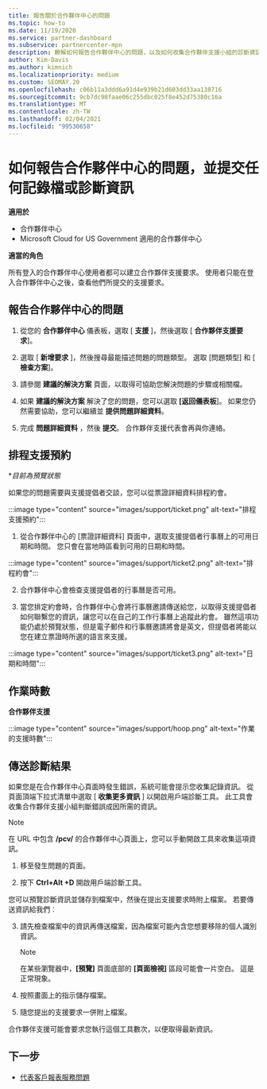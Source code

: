 ```yaml
---
title: 報告關於合作夥伴中心的問題
ms.topic: how-to
ms.date: 11/19/2020
ms.service: partner-dashboard
ms.subservice: partnercenter-mpn
description: 瞭解如何報告合作夥伴中心的問題，以及如何收集合作夥伴支援小組的診斷資訊。
author: Kim-Davis
ms.author: kimnich
ms.localizationpriority: medium
ms.custom: SEOMAY.20
ms.openlocfilehash: c06b11a3ddd6a91d4e939b21d603dd33aa138716
ms.sourcegitcommit: 9cb7dc98faae06c255dbc025f8e452d75380c16a
ms.translationtype: MT
ms.contentlocale: zh-TW
ms.lasthandoff: 02/04/2021
ms.locfileid: "99530658"
---
```

# <a name="how-to-report-problems-with-partner-center-and-submit-any-log-or-diagnostics-information"></a>如何報告合作夥伴中心的問題，並提交任何記錄檔或診斷資訊

**適用於**

- 合作夥伴中心
- Microsoft Cloud for US Government 適用的合作夥伴中心

**適當的角色**

所有登入的合作夥伴中心使用者都可以建立合作夥伴支援要求。 使用者只能在登入合作夥伴中心之後，查看他們所提交的支援要求。

## <a name="report-a-problem-with-the-partner-center"></a>報告合作夥伴中心的問題

1. 從您的 **合作夥伴中心** 儀表板，選取 [ **支援** ]，然後選取 [ **合作夥伴支援要求**]。

2. 選取 [ **新增要求** ]，然後搜尋最能描述問題的問題類型。 選取 [問題類型] 和 [ **檢查方案**]。

3. 請參閱 **建議的解決方案** 頁面，以取得可協助您解決問題的步驟或相關檔。

4. 如果 **建議的解決方案** 解決了您的問題，您可以選取 **[返回儀表板**]。 如果您仍然需要協助，您可以繼續並 **提供問題詳細資料**。

5. 完成 **問題詳細資料** ，然後 **提交**。 合作夥伴支援代表會再與你連絡。

## <a name="schedule-a-support-appointment"></a>排程支援預約 

**目前為預覽狀態*

如果您的問題需要與支援提倡者交談，您可以從票證詳細資料排程約會。

:::image type="content" source="images/support/ticket.png" alt-text="排程支援預約":::

1.  從合作夥伴中心的 [票證詳細資料] 頁面中，選取支援提倡者行事曆上的可用日期和時間。 您只會在當地時區看到可用的日期和時間。

:::image type="content" source="images/support/ticket2.png" alt-text="排程約會":::

2. 合作夥伴中心會檢查支援提倡者的行事曆是否可用。

1. 當您排定約會時，合作夥伴中心會將行事曆邀請傳送給您，以取得支援提倡者如何聯繫您的資訊，讓您可以在自己的工作行事曆上追蹤此約會。  雖然這項功能仍處於預覽狀態，但是電子郵件和行事曆邀請將會是英文，但提倡者將能以您在建立票證時所選的語言來支援。

:::image type="content" source="images/support/ticket3.png" alt-text="日期和時間":::

## <a name="hours-of-operation"></a>作業時數

**合作夥伴支援**

:::image type="content" source="images/support/hoop.png" alt-text="作業的支援時數":::

## <a name="send-diagnostics"></a>傳送診斷結果

如果您是在合作夥伴中心頁面時發生錯誤，系統可能會提示您收集記錄資訊。 從頁面頂端下拉式清單中選取 [ **收集更多資訊** ] 以開啟用戶端診斷工具。 此工具會收集合作夥伴支援小組判斷錯誤成因所需的資訊。 

>[!NOTE]
>在 URL 中包含 **/pcv/** 的合作夥伴中心頁面上，您可以手動開啟工具來收集這項資訊。

1. 移至發生問題的頁面。

2. 按下 **Ctrl+Alt +D** 開啟用戶端診斷工具。

您可以預覽診斷資訊並儲存到檔案中，然後在提出支援要求時附上檔案。 若要傳送資訊給我們︰

3. 請先檢查檔案中的資訊再傳送檔案，因為檔案可能內含您想要移除的個人識別資訊。

    >[!NOTE]
    >在某些瀏覽器中，**\[預覽\]** 頁面底部的 **\[頁面檢視\]** 區段可能會一片空白。 這是正常現象。

4. 按照畫面上的指示儲存檔案。

5. 隨您提出的支援要求一併附上檔案。

合作夥伴支援可能會要求您執行這個工具數次，以便取得最新資訊。

## <a name="next-steps"></a>下一步

- [代表客戶報表服務問題](report-problems-on-behalf-of-a-customer.md)
